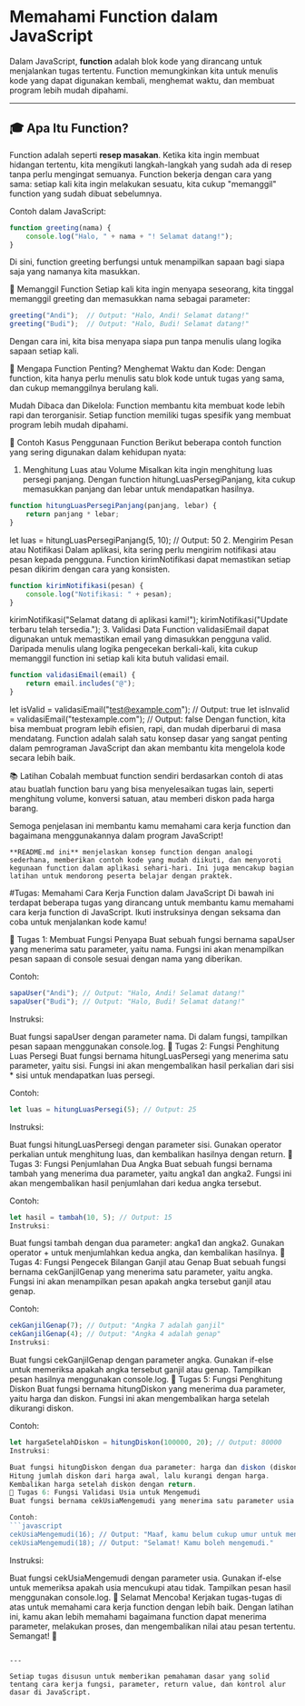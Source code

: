 # Memahami Function dalam JavaScript

Dalam JavaScript, **function** adalah blok kode yang dirancang untuk menjalankan tugas tertentu. Function memungkinkan kita untuk menulis kode yang dapat digunakan kembali, menghemat waktu, dan membuat program lebih mudah dipahami.

---

## 🎓 Apa Itu Function? 

Function adalah seperti **resep masakan**. Ketika kita ingin membuat hidangan tertentu, kita mengikuti langkah-langkah yang sudah ada di resep tanpa perlu mengingat semuanya. Function bekerja dengan cara yang sama: setiap kali kita ingin melakukan sesuatu, kita cukup "memanggil" function yang sudah dibuat sebelumnya.

Contoh dalam JavaScript:
```javascript
function greeting(nama) {
    console.log("Halo, " + nama + "! Selamat datang!");
}
```
Di sini, function greeting berfungsi untuk menampilkan sapaan bagi siapa saja yang namanya kita masukkan.

🔹 Memanggil Function
Setiap kali kita ingin menyapa seseorang, kita tinggal memanggil greeting dan memasukkan nama sebagai parameter:

```javascript
greeting("Andi");  // Output: "Halo, Andi! Selamat datang!"
greeting("Budi");  // Output: "Halo, Budi! Selamat datang!"
```
Dengan cara ini, kita bisa menyapa siapa pun tanpa menulis ulang logika sapaan setiap kali.

🎯 Mengapa Function Penting?
Menghemat Waktu dan Kode: Dengan function, kita hanya perlu menulis satu blok kode untuk tugas yang sama, dan cukup memanggilnya berulang kali.

Mudah Dibaca dan Dikelola: Function membantu kita membuat kode lebih rapi dan terorganisir. Setiap function memiliki tugas spesifik yang membuat program lebih mudah dipahami.

🚀 Contoh Kasus Penggunaan Function
Berikut beberapa contoh function yang sering digunakan dalam kehidupan nyata:

1. Menghitung Luas atau Volume
Misalkan kita ingin menghitung luas persegi panjang. Dengan function hitungLuasPersegiPanjang, kita cukup memasukkan panjang dan lebar untuk mendapatkan hasilnya.

```javascript
function hitungLuasPersegiPanjang(panjang, lebar) {
    return panjang * lebar;
}
```
let luas = hitungLuasPersegiPanjang(5, 10); // Output: 50
2. Mengirim Pesan atau Notifikasi
Dalam aplikasi, kita sering perlu mengirim notifikasi atau pesan kepada pengguna. Function kirimNotifikasi dapat memastikan setiap pesan dikirim dengan cara yang konsisten.

```javascript
function kirimNotifikasi(pesan) {
    console.log("Notifikasi: " + pesan);
}
```
kirimNotifikasi("Selamat datang di aplikasi kami!");
kirimNotifikasi("Update terbaru telah tersedia.");
3. Validasi Data
Function validasiEmail dapat digunakan untuk memastikan email yang dimasukkan pengguna valid. Daripada menulis ulang logika pengecekan berkali-kali, kita cukup memanggil function ini setiap kali kita butuh validasi email.

```javascript
function validasiEmail(email) {
    return email.includes("@");
}
```
let isValid = validasiEmail("test@example.com"); // Output: true
let isInvalid = validasiEmail("testexample.com"); // Output: false
Dengan function, kita bisa membuat program lebih efisien, rapi, dan mudah diperbarui di masa mendatang. Function adalah salah satu konsep dasar yang sangat penting dalam pemrograman JavaScript dan akan membantu kita mengelola kode secara lebih baik.

📚 Latihan
Cobalah membuat function sendiri berdasarkan contoh di atas atau buatlah function baru yang bisa menyelesaikan tugas lain, seperti menghitung volume, konversi satuan, atau memberi diskon pada harga barang.

Semoga penjelasan ini membantu kamu memahami cara kerja function dan bagaimana menggunakannya dalam program JavaScript!

```
**README.md ini** menjelaskan konsep function dengan analogi 
sederhana, memberikan contoh kode yang mudah diikuti, dan menyoroti kegunaan function dalam aplikasi sehari-hari. Ini juga mencakup bagian latihan untuk mendorong peserta belajar dengan praktek.
```


#Tugas: Memahami Cara Kerja Function dalam JavaScript
Di bawah ini terdapat beberapa tugas yang dirancang untuk membantu kamu memahami cara kerja function di JavaScript. Ikuti instruksinya dengan seksama dan coba untuk menjalankan kode kamu!

📌 Tugas 1: Membuat Fungsi Penyapa
Buat sebuah fungsi bernama sapaUser yang menerima satu parameter, yaitu nama. Fungsi ini akan menampilkan pesan sapaan di console sesuai dengan nama yang diberikan.

Contoh:
```javascript
sapaUser("Andi"); // Output: "Halo, Andi! Selamat datang!"
sapaUser("Budi"); // Output: "Halo, Budi! Selamat datang!"
```
Instruksi:

Buat fungsi sapaUser dengan parameter nama.
Di dalam fungsi, tampilkan pesan sapaan menggunakan console.log.
📌 Tugas 2: Fungsi Penghitung Luas Persegi
Buat fungsi bernama hitungLuasPersegi yang menerima satu parameter, yaitu sisi. Fungsi ini akan mengembalikan hasil perkalian dari sisi * sisi untuk mendapatkan luas persegi.

Contoh:
```javascript
let luas = hitungLuasPersegi(5); // Output: 25
```
Instruksi:

Buat fungsi hitungLuasPersegi dengan parameter sisi.
Gunakan operator perkalian untuk menghitung luas, dan kembalikan hasilnya dengan return.
📌 Tugas 3: Fungsi Penjumlahan Dua Angka
Buat sebuah fungsi bernama tambah yang menerima dua parameter, yaitu angka1 dan angka2. Fungsi ini akan mengembalikan hasil penjumlahan dari kedua angka tersebut.

Contoh:
```javascript
let hasil = tambah(10, 5); // Output: 15
Instruksi:
```
Buat fungsi tambah dengan dua parameter: angka1 dan angka2.
Gunakan operator + untuk menjumlahkan kedua angka, dan kembalikan hasilnya.
📌 Tugas 4: Fungsi Pengecek Bilangan Ganjil atau Genap
Buat sebuah fungsi bernama cekGanjilGenap yang menerima satu parameter, yaitu angka. Fungsi ini akan menampilkan pesan apakah angka tersebut ganjil atau genap.

Contoh:
```javascript
cekGanjilGenap(7); // Output: "Angka 7 adalah ganjil"
cekGanjilGenap(4); // Output: "Angka 4 adalah genap"
Instruksi:
```
Buat fungsi cekGanjilGenap dengan parameter angka.
Gunakan if-else untuk memeriksa apakah angka tersebut ganjil atau genap.
Tampilkan pesan hasilnya menggunakan console.log.
📌 Tugas 5: Fungsi Penghitung Diskon
Buat fungsi bernama hitungDiskon yang menerima dua parameter, yaitu harga dan diskon. Fungsi ini akan mengembalikan harga setelah dikurangi diskon.

Contoh:
```javascript
let hargaSetelahDiskon = hitungDiskon(100000, 20); // Output: 80000
Instruksi:

Buat fungsi hitungDiskon dengan dua parameter: harga dan diskon (diskon dalam persen).
Hitung jumlah diskon dari harga awal, lalu kurangi dengan harga.
Kembalikan harga setelah diskon dengan return.
📌 Tugas 6: Fungsi Validasi Usia untuk Mengemudi
Buat fungsi bernama cekUsiaMengemudi yang menerima satu parameter usia. Fungsi ini akan menampilkan pesan apakah seseorang cukup umur untuk mengemudi atau belum. Misalnya, usia minimal untuk mengemudi adalah 17 tahun.

Contoh:
```javascript
cekUsiaMengemudi(16); // Output: "Maaf, kamu belum cukup umur untuk mengemudi."
cekUsiaMengemudi(18); // Output: "Selamat! Kamu boleh mengemudi."
```

Instruksi:

Buat fungsi cekUsiaMengemudi dengan parameter usia.
Gunakan if-else untuk memeriksa apakah usia mencukupi atau tidak.
Tampilkan pesan hasil menggunakan console.log.
🎉 Selamat Mencoba!
Kerjakan tugas-tugas di atas untuk memahami cara kerja function dengan lebih baik. Dengan latihan ini, kamu akan lebih memahami bagaimana function dapat menerima parameter, melakukan proses, dan mengembalikan nilai atau pesan tertentu. Semangat! 🚀

```

---

Setiap tugas disusun untuk memberikan pemahaman dasar yang solid tentang cara kerja fungsi, parameter, return value, dan kontrol alur dasar di JavaScript.
```